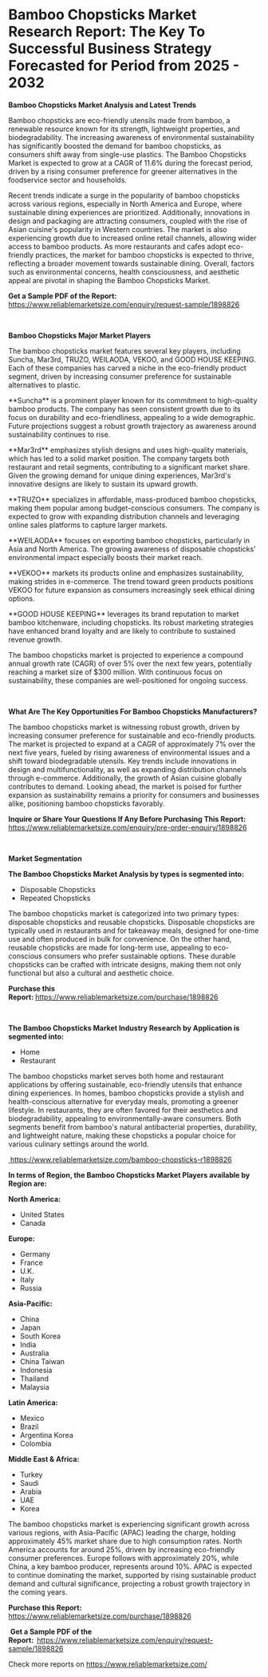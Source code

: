 <p><h1>Bamboo Chopsticks Market Research Report: The Key To Successful Business Strategy Forecasted for Period from 2025 - 2032</h1></p><p><strong>Bamboo Chopsticks Market Analysis and Latest Trends</strong></p>
<p><p>Bamboo chopsticks are eco-friendly utensils made from bamboo, a renewable resource known for its strength, lightweight properties, and biodegradability. The increasing awareness of environmental sustainability has significantly boosted the demand for bamboo chopsticks, as consumers shift away from single-use plastics. The Bamboo Chopsticks Market is expected to grow at a CAGR of 11.6% during the forecast period, driven by a rising consumer preference for greener alternatives in the foodservice sector and households.</p><p>Recent trends indicate a surge in the popularity of bamboo chopsticks across various regions, especially in North America and Europe, where sustainable dining experiences are prioritized. Additionally, innovations in design and packaging are attracting consumers, coupled with the rise of Asian cuisine's popularity in Western countries. The market is also experiencing growth due to increased online retail channels, allowing wider access to bamboo products. As more restaurants and cafes adopt eco-friendly practices, the market for bamboo chopsticks is expected to thrive, reflecting a broader movement towards sustainable dining. Overall, factors such as environmental concerns, health consciousness, and aesthetic appeal are pivotal in shaping the Bamboo Chopsticks Market.</p></p>
<p><strong>Get a Sample PDF of the Report:&nbsp;</strong> <a href="https://www.reliablemarketsize.com/enquiry/request-sample/1898826?utm_campaign=3201&utm_medium=2&utm_source=Github&utm_content=ia&utm_term=04042025&utm_id=bamboo-chopsticks">https://www.reliablemarketsize.com/enquiry/request-sample/1898826</a></p>
<p>&nbsp;</p>
<p><strong>Bamboo Chopsticks Major Market Players</strong></p>
<p><p>The bamboo chopsticks market features several key players, including Suncha, Mar3rd, TRUZO, WEILAODA, VEKOO, and GOOD HOUSE KEEPING. Each of these companies has carved a niche in the eco-friendly product segment, driven by increasing consumer preference for sustainable alternatives to plastic.</p><p>**Suncha** is a prominent player known for its commitment to high-quality bamboo products. The company has seen consistent growth due to its focus on durability and eco-friendliness, appealing to a wide demographic. Future projections suggest a robust growth trajectory as awareness around sustainability continues to rise.</p><p>**Mar3rd** emphasizes stylish designs and uses high-quality materials, which has led to a solid market position. The company targets both restaurant and retail segments, contributing to a significant market share. Given the growing demand for unique dining experiences, Mar3rd's innovative designs are likely to sustain its upward growth.</p><p>**TRUZO** specializes in affordable, mass-produced bamboo chopsticks, making them popular among budget-conscious consumers. The company is expected to grow with expanding distribution channels and leveraging online sales platforms to capture larger markets.</p><p>**WEILAODA** focuses on exporting bamboo chopsticks, particularly in Asia and North America. The growing awareness of disposable chopsticks' environmental impact especially boosts their market reach.</p><p>**VEKOO** markets its products online and emphasizes sustainability, making strides in e-commerce. The trend toward green products positions VEKOO for future expansion as consumers increasingly seek ethical dining options.</p><p>**GOOD HOUSE KEEPING** leverages its brand reputation to market bamboo kitchenware, including chopsticks. Its robust marketing strategies have enhanced brand loyalty and are likely to contribute to sustained revenue growth.</p><p>The bamboo chopsticks market is projected to experience a compound annual growth rate (CAGR) of over 5% over the next few years, potentially reaching a market size of $300 million. With continuous focus on sustainability, these companies are well-positioned for ongoing success.</p></p>
<p>&nbsp;</p>
<p><strong>What Are The Key Opportunities For Bamboo Chopsticks Manufacturers?</strong></p>
<p><p>The bamboo chopsticks market is witnessing robust growth, driven by increasing consumer preference for sustainable and eco-friendly products. The market is projected to expand at a CAGR of approximately 7% over the next five years, fueled by rising awareness of environmental issues and a shift toward biodegradable utensils. Key trends include innovations in design and multifunctionality, as well as expanding distribution channels through e-commerce. Additionally, the growth of Asian cuisine globally contributes to demand. Looking ahead, the market is poised for further expansion as sustainability remains a priority for consumers and businesses alike, positioning bamboo chopsticks favorably.</p></p>
<p><strong>Inquire or Share Your Questions If Any Before Purchasing This Report:</strong> <a href="https://www.reliablemarketsize.com/enquiry/pre-order-enquiry/1898826?utm_campaign=3201&utm_medium=2&utm_source=Github&utm_content=ia&utm_term=04042025&utm_id=bamboo-chopsticks">https://www.reliablemarketsize.com/enquiry/pre-order-enquiry/1898826</a></p>
<p>&nbsp;</p>
<p><strong>Market Segmentation</strong></p>
<p><strong>The Bamboo Chopsticks Market Analysis by types is segmented into:</strong></p>
<p><ul><li>Disposable Chopsticks</li><li>Repeated Chopsticks</li></ul></p>
<p><p>The bamboo chopsticks market is categorized into two primary types: disposable chopsticks and reusable chopsticks. Disposable chopsticks are typically used in restaurants and for takeaway meals, designed for one-time use and often produced in bulk for convenience. On the other hand, reusable chopsticks are made for long-term use, appealing to eco-conscious consumers who prefer sustainable options. These durable chopsticks can be crafted with intricate designs, making them not only functional but also a cultural and aesthetic choice.</p></p>
<p><strong>Purchase this Report:&nbsp;</strong><a href="https://www.reliablemarketsize.com/purchase/1898826?utm_campaign=3201&utm_medium=2&utm_source=Github&utm_content=ia&utm_term=04042025&utm_id=bamboo-chopsticks">https://www.reliablemarketsize.com/purchase/1898826</a></p>
<p>&nbsp;</p>
<p><strong>The Bamboo Chopsticks Market Industry Research by Application is segmented into:</strong></p>
<p><ul><li>Home</li><li>Restaurant</li></ul></p>
<p><p>The bamboo chopsticks market serves both home and restaurant applications by offering sustainable, eco-friendly utensils that enhance dining experiences. In homes, bamboo chopsticks provide a stylish and health-conscious alternative for everyday meals, promoting a greener lifestyle. In restaurants, they are often favored for their aesthetics and biodegradability, appealing to environmentally-aware consumers. Both segments benefit from bamboo's natural antibacterial properties, durability, and lightweight nature, making these chopsticks a popular choice for various culinary settings around the world.</p></p>
<p><a href="https://www.reliablemarketsize.com/bamboo-chopsticks-r1898826?utm_campaign=3201&utm_medium=2&utm_source=Github&utm_content=ia&utm_term=04042025&utm_id=bamboo-chopsticks">&nbsp;https://www.reliablemarketsize.com/bamboo-chopsticks-r1898826</a></p>
<p><strong>In terms of Region, the Bamboo Chopsticks Market Players available by Region are:</strong></p>
<p>
    <p> <strong> North America: </strong>
        <ul>
            <li>United States</li>
            <li>Canada</li>
        </ul>
        </p> 
    <p> <strong> Europe: </strong>
        <ul>
            <li>Germany</li>
            <li>France</li>
            <li>U.K.</li>
            <li>Italy</li>
            <li>Russia</li>
        </ul>
        </p> 
    <p> <strong> Asia-Pacific: </strong>
        <ul>
            <li>China</li>
            <li>Japan</li>
            <li>South Korea</li>
            <li>India</li>
            <li>Australia</li>
            <li>China Taiwan</li>
            <li>Indonesia</li>
            <li>Thailand</li>
            <li>Malaysia</li>
        </ul>
        </p> 
    <p> <strong> Latin America: </strong>
        <ul>
            <li>Mexico</li>
            <li>Brazil</li>
            <li>Argentina Korea</li>
            <li>Colombia</li>
        </ul>
        </p> 
    <p> <strong> Middle East & Africa: </strong>
        <ul>
            <li>Turkey</li>
            <li>Saudi</li>
            <li>Arabia</li>
            <li>UAE</li>
            <li>Korea</li>
        </ul>
    </p>
    </p>
<p><p>The bamboo chopsticks market is experiencing significant growth across various regions, with Asia-Pacific (APAC) leading the charge, holding approximately 45% market share due to high consumption rates. North America accounts for around 25%, driven by increasing eco-friendly consumer preferences. Europe follows with approximately 20%, while China, a key bamboo producer, represents around 10%. APAC is expected to continue dominating the market, supported by rising sustainable product demand and cultural significance, projecting a robust growth trajectory in the coming years.</p></p>
<p><strong>Purchase this Report: </strong><a href="https://www.reliablemarketsize.com/purchase/1898826?utm_campaign=3201&utm_medium=2&utm_source=Github&utm_content=ia&utm_term=04042025&utm_id=bamboo-chopsticks">https://www.reliablemarketsize.com/purchase/1898826</a></p>
<p>&nbsp;<strong>Get a Sample PDF of the Report:&nbsp;&nbsp;</strong><a href="https://www.reliablemarketsize.com/enquiry/request-sample/1898826?utm_campaign=3201&utm_medium=2&utm_source=Github&utm_content=ia&utm_term=04042025&utm_id=bamboo-chopsticks">https://www.reliablemarketsize.com/enquiry/request-sample/1898826</a></p>
<p><strong></strong></p>
<p>Check more reports on <a href="https://www.reliablemarketsize.com/?utm_campaign=3201&utm_medium=2&utm_source=Github&utm_content=ia&utm_term=04042025&utm_id=bamboo-chopsticks">https://www.reliablemarketsize.com/</a></p>